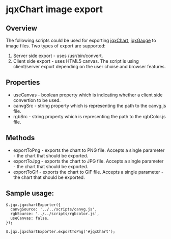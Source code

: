 jqxChart image export
=====================

Overview
---------------------
The following scripts could be used for exporting [jqxChart](http://jqwidgets.com/ "jqWidgets"), [jqxGauge](http://jqwidgets.com/ "jqWidgets") to image files.
Two types of export are supported:
  1.  Server side export - uses /usr/bin/convert.
  2.  Client side export - uses HTML5 canvas.
The script is using client/server export depending on the user choise and browser features.

Properties
---------------------
*  useCanvas - boolean property which is indicating whether a client side convertion to be used.
*  canvgSrc  - string property which is representing the path to the canvg.js file.
*  rgbSrc    - string property which is representing the path to the rgbColor.js file.

Methods
---------------------
*  exportToPng - exports the chart to PNG file. Accepts a single parameter - the chart that should be exported.
*  exportToJpg - exports the chart to JPG file. Accepts a single parameter - the chart that should be exported.
*  exportToGif - exports the chart to GIF file. Accepts a single parameter - the chart that should be exported.

Sample usage:
---------------------

```
$.jqx.jqxchartExporter({
  canvgSource: '../../scripts/canvg.js',
  rgbSource: '../../scripts/rgbcolor.js',
  useCanvas: false,
});

$.jqx.jqxchartExporter.exportToPng('#jqxChart');
```
